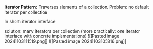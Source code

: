 **Iterator Pattern:** Traverses elements of a collection. Problem: no default iterator per collection

In short: iterator interface



solution: many iterators per collection (more practically: one iterator interface with concrete implementations)
![[Pasted image 20241103111519.png]]
![[Pasted image 20241103105816.png]]